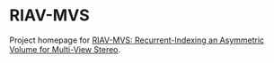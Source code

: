 # RIAV-MVS
Project homepage for [RIAV-MVS: Recurrent-Indexing an Asymmetric Volume for Multi-View Stereo](http://www.changjiangcai.com/riav-mvs.github.io/).
